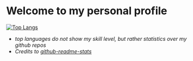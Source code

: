
# Welcome to my personal profile
<!--
**fl2ma/fl2ma** is a ✨ _special_ ✨ repository because its `README.md` (this file) appears on your GitHub profile.
-->
[![Top Langs](https://github-readme-stats-fl-ma.vercel.app/api/top-langs/?username=fl-ma&layout=compact)](https://github.com/anuraghazra/github-readme-stats)

* *top languages do not show my skill level, but rather statistics over my github repos*
* *Credits to [github-readme-stats](https://github.com/anuraghazra/github-readme-stats)*
